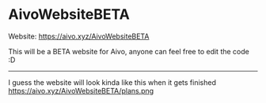 # AivoWebsiteBETA

Website: https://aivo.xyz/AivoWebsiteBETA

This will be a BETA website for Aivo, anyone can feel free to edit the code :D

---
I guess the website will look kinda like this when it gets finished
https://aivo.xyz/AivoWebsiteBETA/plans.png
